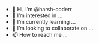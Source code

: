 - 👋 Hi, I’m @harsh-coderr
- 👀 I’m interested in ...
- 🌱 I’m currently learning ...
- 💞️ I’m looking to collaborate on ...
- 📫 How to reach me ...

<!---
harsh-coderr/harsh-coderr is a ✨ special ✨ repository because its `README.md` (this file) appears on your GitHub profile.
You can click the Preview link to take a look at your changes.
--->
